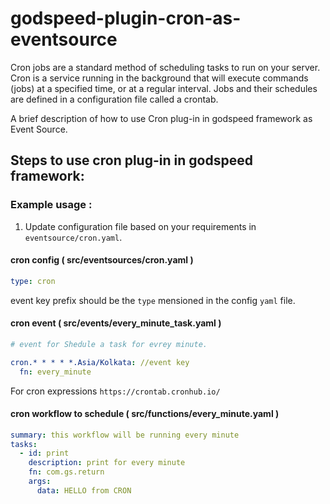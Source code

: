 # godspeed-plugin-cron-as-eventsource


Cron jobs are a standard method of scheduling tasks to run on your server. Cron is a service running in the background that will execute commands (jobs) at a specified time, or at a regular interval. Jobs and their schedules are defined in a configuration file called a crontab.


A brief description of how to use Cron plug-in in  godspeed framework as Event Source. 

## Steps to use cron plug-in in godspeed framework:

### Example usage :

1. Update configuration file based on your requirements in `eventsource/cron.yaml`.
#### cron config ( src/eventsources/cron.yaml )
```yaml
type: cron
```
event key prefix should be the `type` mensioned in the config `yaml` file.

#### cron event  ( src/events/every_minute_task.yaml )

```yaml
# event for Shedule a task for evrey minute.

cron.* * * * *.Asia/Kolkata: //event key
  fn: every_minute

```
For  cron expressions   `https://crontab.cronhub.io/`

#### cron workflow to schedule ( src/functions/every_minute.yaml )


```yaml
summary: this workflow will be running every minute
tasks:
  - id: print
    description: print for every minute
    fn: com.gs.return
    args:
      data: HELLO from CRON
```
